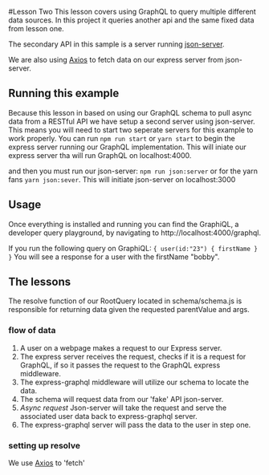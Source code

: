 #Lesson Two
This lesson covers using GraphQL to query multiple different data sources. In this project it queries another api and the same fixed data from lesson one.

The secondary API in this sample is a server running [json-server](https://github.com/typicode/json-server 'json-server official GitHub repo').

We are also using [Axios](https://github.com/axios/axios 'Axios official GitHub repo') to fetch data on our express server from json-server.

## Running this example

Because this lesson in based on using our GraphQL schema to pull async data from a RESTful API we have setup a second server using json-server.
This means you will need to start two seperate servers for this example to work properly.
You can run `npm run start` or `yarn start` to begin the express server running our GraphQL implementation. This will iniate our express server tha will run GraphQL on localhost:4000.

and then you must run our json-server: `npm run json:server` or for the yarn fans `yarn json:sever`. This will initiate json-server on localhost:3000

## Usage

Once everything is installed and running you can find the GraphiQL, a developer query playground, by navigating to http://localhost:4000/graphql.

If you run the following query on GraphiQL:
`{ user(id:"23") { firstName } }`
You will see a response for a user with the firstName "bobby".

## The lessons

The resolve function of our RootQuery located in schema/schema.js is responsible for returning data given the requested parentValue and args.

### flow of data

1.  A user on a webpage makes a request to our Express server.
2.  The express server receives the request, checks if it is a request for GraphQL, if so it passes the request to the GraphQL express middleware.
3.  The express-graphql middleware will utilize our schema to locate the data.
4.  The schema will request data from our 'fake' API json-server.
5.  _Async request_ Json-server will take the request and serve the associated user data back to express-graphql server.
6.  The express-graphql server will pass the data to the user in step one.

### setting up resolve

We use [Axios](https://github.com/axios/axios 'Axios official GitHub repo') to 'fetch'
